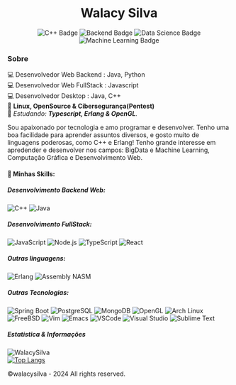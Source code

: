 <h1 align="center">Walacy Silva</h1>
<p align="center">
  <img src="https://img.shields.io/badge/C%2B%2B-00599C?style=for-the-badge&logo=c%2B%2B&logoColor=white" alt="C++ Badge"/>
  <img src="https://img.shields.io/badge/Backend-339933?style=for-the-badge&logo=node.js&logoColor=white" alt="Backend Badge"/>
  <img src="https://img.shields.io/badge/Data_Science-4F5D73?style=for-the-badge&logo=python&logoColor=white" alt="Data Science Badge"/>
  <img src="https://img.shields.io/badge/Machine_Learning-FF6F00?style=for-the-badge&logo=tensorflow&logoColor=white" alt="Machine Learning Badge"/>
</p>


### Sobre

:computer: Desenvolvedor Web Backend : Java, Python </br>
:computer: Desenvolvedor Web FullStack : Javascript </br>
:computer: Desenvolvedor Desktop : Java, C++ </br>
💙 **Linux, OpenSource & Cibersegurança(Pentest)** </br>
💙 _Estudando: **Typescript, Erlang & OpenGL**._

Sou apaixonado por tecnologia e amo programar e desenvolver. Tenho uma boa facilidade para aprender assuntos diversos, e gosto muito de linguagens poderosas, como C++ e Erlang! Tenho grande interesse em apredender e desenvolver nos campos: BigData e Machine Learning, Computação Gráfica e Desenvolvimento Web.


#### 🚧 Minhas Skills:
##### Desenvolvimento Backend Web:
![C++](https://img.shields.io/badge/C++-00599C?style=for-the-badge&logo=c%2B%2B&logoColor=white)
![Java](https://img.shields.io/badge/Java-007396?style=for-the-badge&logo=java&logoColor=white)

##### Desenvolvimento FullStack:
![JavaScript](https://img.shields.io/badge/JavaScript-F7DF1E?style=for-the-badge&logo=javascript&logoColor=black)
![Node.js](https://img.shields.io/badge/Node.js-339933?style=for-the-badge&logo=node.js&logoColor=white)
![TypeScript](https://img.shields.io/badge/TypeScript-3178C6?style=for-the-badge&logo=typescript&logoColor=white)
![React](https://img.shields.io/badge/React-20232A?style=for-the-badge&logo=react&logoColor=61DAFB)

##### Outras linguagens:
![Erlang](https://img.shields.io/badge/Erlang-A90533?style=for-the-badge&logo=erlang&logoColor=white)
![Assembly NASM](https://img.shields.io/badge/Assembly_NASM-008080?style=for-the-badge&logo=asm-hex&logoColor=white)

##### Outras Tecnologias:
![Spring Boot](https://img.shields.io/badge/Spring_Boot-6DB33F?style=for-the-badge&logo=spring-boot&logoColor=white)
![PostgreSQL](https://img.shields.io/badge/PostgreSQL-336791?style=for-the-badge&logo=postgresql&logoColor=white)
![MongoDB](https://img.shields.io/badge/MongoDB-47A248?style=for-the-badge&logo=mongodb&logoColor=white)
![OpenGL](https://img.shields.io/badge/OpenGL-5586A4?style=for-the-badge&logo=opengl&logoColor=white)
![Arch Linux](https://img.shields.io/badge/Arch_Linux-1793D1?style=for-the-badge&logo=arch-linux&logoColor=white)
![FreeBSD](https://img.shields.io/badge/FreeBSD-AB2B28?style=for-the-badge&logo=freebsd&logoColor=white)
![Vim](https://img.shields.io/badge/Vim-019733?style=for-the-badge&logo=vim&logoColor=white)
![Emacs](https://img.shields.io/badge/Emacs-7F5AB6?style=for-the-badge&logo=emacs&logoColor=white)
![VSCode](https://img.shields.io/badge/VSCode-007ACC?style=for-the-badge&logo=visual-studio-code&logoColor=white)
![Visual Studio](https://img.shields.io/badge/Visual_Studio-5C2D91?style=for-the-badge&logo=visual-studio&logoColor=white)
![Sublime Text](https://img.shields.io/badge/Sublime_Text-FFAC41?style=for-the-badge&logo=sublime-text&logoColor=white)

##### Estatistica & Informações
![WalacySilva](https://github-readme-stats.vercel.app/api?username=walacysilvam&show_icons=true&theme=dark) <br>
[![Top Langs](https://github-readme-stats.vercel.app/api/top-langs/?username=walacysilvam&theme=dark)](https://github.com/walacysilvam/github-readme-stats)


©walacysilva - 2024 All rights reserved.
